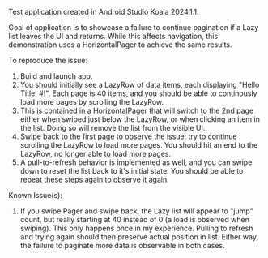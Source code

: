 Test application created in Android Studio Koala 2024.1.1.

Goal of application is to showcase a failure to continue pagination if a Lazy list leaves the UI and returns. While this affects navigation, this demonstration uses a HorizontalPager to achieve the same results. 

To reproduce the issue:
1. Build and launch app.
2. You should initially see a LazyRow of data items, each displaying "Hello Title: #!". Each page is 40 items, and you should be able to continously load more pages by scrolling the LazyRow.
3. This is contained in a HorizontalPager that will switch to the 2nd page either when swiped just below the LazyRow, or when clicking an item in the list. Doing so will remove the list from the visible UI.
4. Swipe back to the first page to observe the issue: try to continue scrolling the LazyRow to load more pages. You should hit an end to the LazyRow, no longer able to load more pages.
5. A pull-to-refresh behavior is implemented as well, and you can swipe down to reset the list back to it's initial state. You should be able to repeat these steps again to observe it again.


Known Issue(s):
1. If you swipe Pager and swipe back, the Lazy list will appear to "jump" count, but really starting at 40 instead of 0 (a load is observed when swiping). This only happens once in my experience. Pulling to refresh and trying again should then preserve actual position in list. Either way, the failure to paginate more data is observable in both cases.

